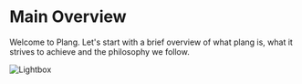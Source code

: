# Main Overview

Welcome to Plang. Let's start with a brief overview of what plang is, what it strives to achieve and the philosophy we follow.

![Lightbox](https://www.draw.io/?lightbox=1&highlight=0000ff&edit=_blank&layers=1&nav=1&title=Untitled%20Diagram.xml#Uhttps%3A%2F%2Fraw.githubusercontent.com%2FP-lang%2Fp-lang-compiler%2Fmaster%2Fdocs%2FUntitled%2520Diagram.xml)
